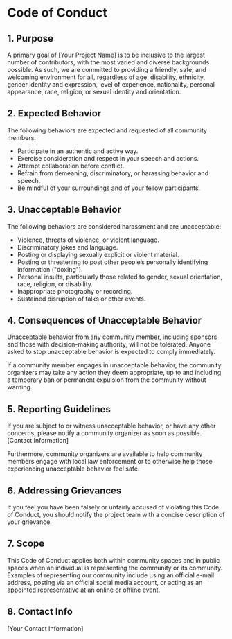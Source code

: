 # Code of Conduct

## 1. Purpose

A primary goal of [Your Project Name] is to be inclusive to the largest number of contributors, with the most varied and diverse backgrounds possible. As such, we are committed to providing a friendly, safe, and welcoming environment for all, regardless of age, disability, ethnicity, gender identity and expression, level of experience, nationality, personal appearance, race, religion, or sexual identity and orientation.

## 2. Expected Behavior

The following behaviors are expected and requested of all community members:

- Participate in an authentic and active way.
- Exercise consideration and respect in your speech and actions.
- Attempt collaboration before conflict.
- Refrain from demeaning, discriminatory, or harassing behavior and speech.
- Be mindful of your surroundings and of your fellow participants.

## 3. Unacceptable Behavior

The following behaviors are considered harassment and are unacceptable:

- Violence, threats of violence, or violent language.
- Discriminatory jokes and language.
- Posting or displaying sexually explicit or violent material.
- Posting or threatening to post other people’s personally identifying information ("doxing").
- Personal insults, particularly those related to gender, sexual orientation, race, religion, or disability.
- Inappropriate photography or recording.
- Sustained disruption of talks or other events.

## 4. Consequences of Unacceptable Behavior

Unacceptable behavior from any community member, including sponsors and those with decision-making authority, will not be tolerated. Anyone asked to stop unacceptable behavior is expected to comply immediately.

If a community member engages in unacceptable behavior, the community organizers may take any action they deem appropriate, up to and including a temporary ban or permanent expulsion from the community without warning.

## 5. Reporting Guidelines

If you are subject to or witness unacceptable behavior, or have any other concerns, please notify a community organizer as soon as possible. [Contact Information]

Furthermore, community organizers are available to help community members engage with local law enforcement or to otherwise help those experiencing unacceptable behavior feel safe.

## 6. Addressing Grievances

If you feel you have been falsely or unfairly accused of violating this Code of Conduct, you should notify the project team with a concise description of your grievance.

## 7. Scope

This Code of Conduct applies both within community spaces and in public spaces when an individual is representing the community or its community. Examples of representing our community include using an official e-mail address, posting via an official social media account, or acting as an appointed representative at an online or offline event.

## 8. Contact Info

[Your Contact Information]
